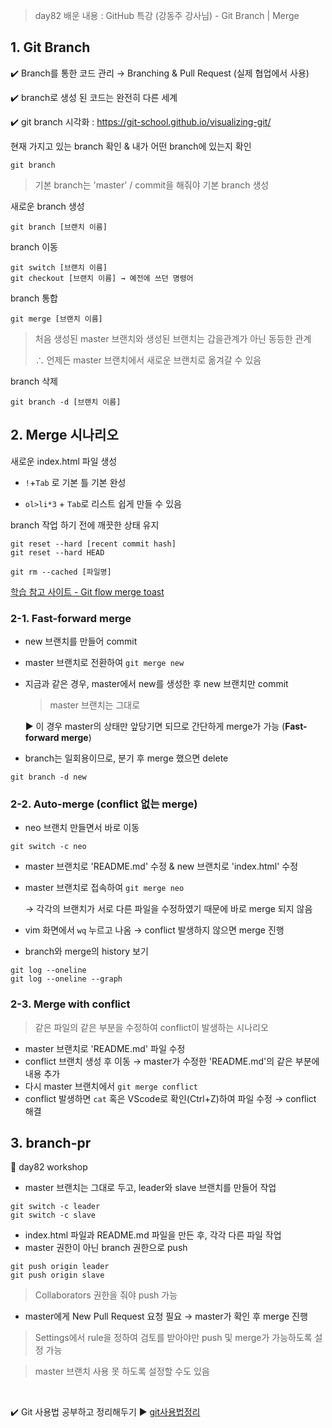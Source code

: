 > day82 배운 내용 : GitHub 특강 (강동주 강사님) - Git Branch | Merge 

## 1. Git Branch

:heavy_check_mark: Branch를 통한 코드 관리 → Branching & Pull Request (실제 협업에서 사용)

:heavy_check_mark: branch로 생성 된 코드는 완전히 다른 세계

:heavy_check_mark: git branch 시각화 : https://git-school.github.io/visualizing-git/



현재 가지고 있는 branch 확인 & 내가 어떤 branch에 있는지 확인

```
git branch
```

> 기본 branch는 'master' / commit을 해줘야 기본 branch 생성

새로운 branch 생성

```
git branch [브랜치 이름]
```

branch 이동

```
git switch [브랜치 이름]
git checkout [브랜치 이름] → 예전에 쓰던 명령어
```

branch 통합

```
git merge [브랜치 이름]
```

> 처음 생성된 master 브랜치와 생성된 브랜치는 갑을관계가 아닌 동등한 관계 
>
> ∴ 언제든 master 브랜치에서 새로운 브랜치로 옮겨갈 수 있음 

branch 삭제

```
git branch -d [브랜치 이름]
```



## 2. Merge 시나리오

새로운 index.html 파일 생성 

- `!`+`Tab` 로 기본 틀 기본 완성

- `ol>li*3` + `Tab`로 리스트 쉽게 만들 수 있음

branch 작업 하기 전에 깨끗한 상태 유지

```
git reset --hard [recent commit hash]
git reset --hard HEAD
```

```
git rm --cached [파일명]
```

[학습 참고 사이트 - Git flow merge toast](https://meetup.toast.com/posts/122)

### 2-1. Fast-forward merge

- new 브랜치를 만들어 commit

- master 브랜치로 전환하여 `git merge new`

- 지금과 같은 경우, master에서 new를 생성한 후 new 브랜치만 commit 

  > master 브랜치는 그대로

  ▶ 이 경우 master의 상태만 앞당기면 되므로 간단하게 merge가 가능 (**Fast-forward merge**)

- branch는 일회용이므로, 분기 후 merge 했으면 delete 

```
git branch -d new
```



### 2-2. Auto-merge (conflict 없는 merge)

- neo 브랜치 만들면서 바로 이동

```
git switch -c neo
```

- master 브랜치로 'README.md' 수정 & new 브랜치로 'index.html' 수정 

- master 브랜치로 접속하여 `git merge neo` 

  → 각각의 브랜치가 서로 다른 파일을 수정하였기 때문에 바로 merge 되지 않음

- vim 화면에서 `wq` 누르고 나옴 → conflict 발생하지 않으면 merge 진행

- branch와 merge의 history 보기

```
git log --oneline
git log --oneline --graph
```



### 2-3. Merge with conflict

> 같은 파일의 같은 부분을 수정하여 conflict이 발생하는 시나리오

- master 브랜치로 'README.md' 파일 수정
- conflict 브랜치 생성 후 이동 → master가 수정한 'README.md'의 같은 부분에 내용 추가
- 다시 master 브랜치에서 `git merge conflict`
- conflict 발생하면 `cat` 혹은 VScode로 확인(Ctrl+Z)하여 파일 수정 → conflict 해결



## 3. branch-pr

:christmas_tree: day82 workshop 

- master 브랜치는 그대로 두고,  leader와 slave 브랜치를 만들어 작업

```
git switch -c leader
git switch -c slave
```

- index.html 파일과 README.md 파일을 만든 후, 각각 다른 파일 작업
- master 권한이 아닌 branch 권한으로 push 

```
git push origin leader
git push origin slave
```

> Collaborators 권한을 줘야 push 가능

- master에게 New Pull Request 요청 필요 → master가 확인 후 merge 진행



>  Settings에서 rule을 정하여 검토를 받아야만 push 및 merge가 가능하도록 설정 가능

> master 브랜치 사용 못 하도록 설정할 수도 있음

<br>

:heavy_check_mark: Git 사용법 공부하고 정리해두기 ▶ [git사용법정리](https://github.com/xuansohx/study/blob/master/%EC%95%88%EC%86%8C%ED%98%84/git%EC%82%AC%EC%9A%A9%EB%B2%95%EC%A0%95%EB%A6%AC.md)
